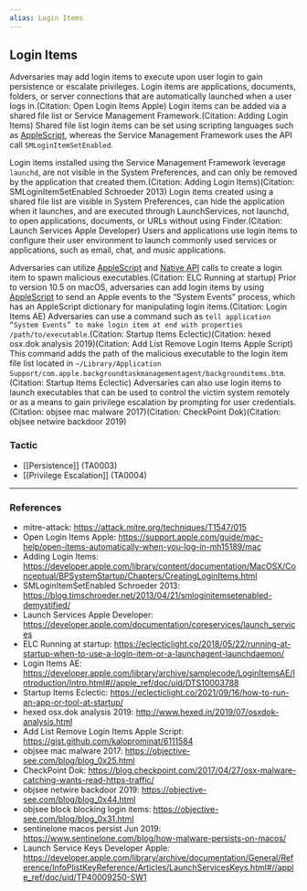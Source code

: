 ```yaml
---
alias: Login Items
---
```


## Login Items

Adversaries may add login items to execute upon user login to gain persistence or escalate privileges. Login items are applications, documents, folders, or server connections that are automatically launched when a user logs in.(Citation: Open Login Items Apple) Login items can be added via a shared file list or Service Management Framework.(Citation: Adding Login Items) Shared file list login items can be set using scripting languages such as [AppleScript](https://attack.mitre.org/techniques/T1059/002), whereas the Service Management Framework uses the API call <code>SMLoginItemSetEnabled</code>.

Login items installed using the Service Management Framework leverage <code>launchd</code>, are not visible in the System Preferences, and can only be removed by the application that created them.(Citation: Adding Login Items)(Citation: SMLoginItemSetEnabled Schroeder 2013) Login items created using a shared file list are visible in System Preferences, can hide the application when it launches, and are executed through LaunchServices, not launchd, to open applications, documents, or URLs without using Finder.(Citation: Launch Services Apple Developer) Users and applications use login items to configure their user environment to launch commonly used services or applications, such as email, chat, and music applications.

Adversaries can utilize [AppleScript](https://attack.mitre.org/techniques/T1059/002) and [Native API](https://attack.mitre.org/techniques/T1106) calls to create a login item to spawn malicious executables.(Citation: ELC Running at startup) Prior to version 10.5 on macOS, adversaries can add login items by using [AppleScript](https://attack.mitre.org/techniques/T1059/002) to send an Apple events to the “System Events” process, which has an AppleScript dictionary for manipulating login items.(Citation: Login Items AE) Adversaries can use a command such as <code>tell application “System Events” to make login item at end with properties /path/to/executable</code>.(Citation: Startup Items Eclectic)(Citation: hexed osx.dok analysis 2019)(Citation: Add List Remove Login Items Apple Script) This command adds the path of the malicious executable to the login item file list located in <code>~/Library/Application Support/com.apple.backgroundtaskmanagementagent/backgrounditems.btm</code>.(Citation: Startup Items Eclectic) Adversaries can also use login items to launch executables that can be used to control the victim system remotely or as a means to gain privilege escalation by prompting for user credentials.(Citation: objsee mac malware 2017)(Citation: CheckPoint Dok)(Citation: objsee netwire backdoor 2019)


### Tactic

- [[Persistence]] (TA0003)
- [[Privilege Escalation]] (TA0004)


---
### References

- mitre-attack: https://attack.mitre.org/techniques/T1547/015
- Open Login Items Apple: https://support.apple.com/guide/mac-help/open-items-automatically-when-you-log-in-mh15189/mac
- Adding Login Items: https://developer.apple.com/library/content/documentation/MacOSX/Conceptual/BPSystemStartup/Chapters/CreatingLoginItems.html
- SMLoginItemSetEnabled Schroeder 2013: https://blog.timschroeder.net/2013/04/21/smloginitemsetenabled-demystified/
- Launch Services Apple Developer: https://developer.apple.com/documentation/coreservices/launch_services
- ELC Running at startup: https://eclecticlight.co/2018/05/22/running-at-startup-when-to-use-a-login-item-or-a-launchagent-launchdaemon/
- Login Items AE: https://developer.apple.com/library/archive/samplecode/LoginItemsAE/Introduction/Intro.html#//apple_ref/doc/uid/DTS10003788
- Startup Items Eclectic: https://eclecticlight.co/2021/09/16/how-to-run-an-app-or-tool-at-startup/
- hexed osx.dok analysis 2019: http://www.hexed.in/2019/07/osxdok-analysis.html
- Add List Remove Login Items Apple Script: https://gist.github.com/kaloprominat/6111584
- objsee mac malware 2017: https://objective-see.com/blog/blog_0x25.html
- CheckPoint Dok: https://blog.checkpoint.com/2017/04/27/osx-malware-catching-wants-read-https-traffic/
- objsee netwire backdoor 2019: https://objective-see.com/blog/blog_0x44.html
- objsee block blocking login items: https://objective-see.com/blog/blog_0x31.html
- sentinelone macos persist Jun 2019: https://www.sentinelone.com/blog/how-malware-persists-on-macos/
- Launch Service Keys Developer Apple: https://developer.apple.com/library/archive/documentation/General/Reference/InfoPlistKeyReference/Articles/LaunchServicesKeys.html#//apple_ref/doc/uid/TP40009250-SW1
